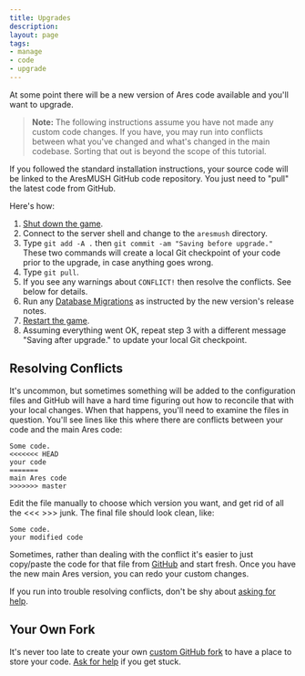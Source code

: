 ```yaml
---
title: Upgrades
description:
layout: page
tags: 
- manage
- code
- upgrade
---
```


At some point there will be a new version of Ares code available and you'll want to upgrade.

> <i class="fa fa-exclamation-triangle"></i> **Note:** The following instructions assume you have not made any custom code changes.  If you have, you may run into conflicts between what you've changed and what's changed in the main codebase.  Sorting that out is beyond the scope of this tutorial.

If you followed the standard installation instructions, your source code will be linked to the AresMUSH GitHub code repository.  You just need to "pull" the latest code from GitHub.

Here's how:

1. [Shut down the game](/tutorials/manage/shutdown).
2. Connect to the server shell and change to the `aresmush` directory.
3. Type `git add -A .` then `git commit -am "Saving before upgrade."`  These two commands will create a local Git checkpoint of your code prior to the upgrade, in case anything goes wrong.
5. Type `git pull`.  
6. If you see any warnings about `CONFLICT!` then resolve the conflicts.  See below for details.
7. Run any [Database Migrations](/tutorials/code/db-migration) as instructed by the new version's release notes.
8. [Restart the game](/tutorials/manage/start).
9. Assuming everything went OK, repeat step 3 with a different message "Saving after upgrade." to update your local Git checkpoint.

## Resolving Conflicts

It's uncommon, but sometimes something will be added to the configuration files and GitHub will have a hard time figuring out how to reconcile that with your local changes.   When that happens, you'll need to examine the files in question.  You'll see lines like this where there are conflicts between your code and the main Ares code:

    Some code.
    <<<<<<< HEAD
    your code
    =======
    main Ares code
    >>>>>>> master

Edit the file manually to choose which version you want, and get rid of all the <<< >>> junk.  The final file should look clean, like:

    Some code.
    your modified code

Sometimes, rather than dealing with the conflict it's easier to just copy/paste the code for that file from [GitHub](http://github.com/aresmush/aresmush) and start fresh.  Once you have the new main Ares version, you can redo your custom changes.

If you run into trouble resolving conflicts, don't be shy about [asking for help](/feedback).

## Your Own Fork

It's never too late to create your own [custom GitHub fork](/tutorials/code/git) to have a place to store your code.  [Ask for help](/feedback) if you get stuck.